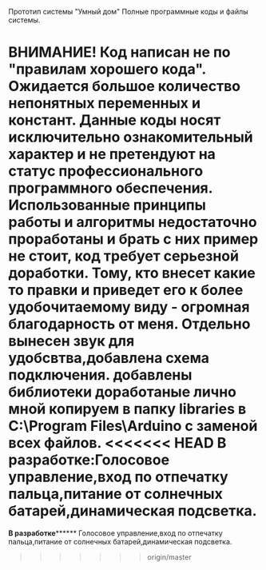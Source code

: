 Прототип системы "Умный дом"
Полные программные коды и файлы системы.

ВНИМАНИЕ! Код написан не по "правилам хорошего кода". Ожидается большое количество непонятных переменных и констант. Данные коды носят исключительно ознакомительный характер и не претендуют на статус профессионального программного обеспечения. 
Использованные принципы работы и алгоритмы недостаточно проработаны и брать с них пример не стоит, код требует серьезной доработки. 
Тому, кто внесет какие то правки и приведет его к более удобочитаемому виду - огромная благодарность от меня.
Отдельно вынесен звук для удобсвтва,добавлена схема подключения.
добавлены библиотеки доработаные лично мной копируем в папку libraries в C:\Program Files\Arduino с заменой всех файлов.
<<<<<<< HEAD
В разработке:Голосовое управление,вход по отпечатку пальца,питание от солнечных батарей,динамическая подсветка.
=======
************************************************************В разработке******************************************************************
Голосовое управление,вход по отпечатку пальца,питание от солнечных батарей,динамическая подсветка.
>>>>>>> origin/master
